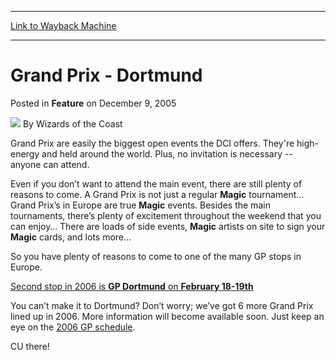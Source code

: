 
---
[Link to Wayback Machine](https://web.archive.org/web/20211028040041/https://magic.wizards.com/en/articles/archive/feature/grand-prix-dortmund-2005-12-09)

[_metadata_:author]:- "Wizards of the Coast"
[_metadata_:description]:- "Grand Prix are easily the biggest open events the DCI offers. They're high-energy and held around the world. Plus, no invitation is necessary -- anyone can attend.Even if you don’t want to attend the main event, there are still plenty of reasons to come. A Grand Prix is not just a regular Magic tournament… Grand Prix’s in Europe are true Magic events."
[_metadata_:generator]:- "Drupal 7 (http://drupal.org)"
[_metadata_:node]:- "734851"
[_metadata_:publish_date]:- "2005-12-09"
[_metadata_:source]:- "div-main-content"
[_metadata_:title]:- "Grand Prix - Dortmund"
[_metadata_:wayback_capture_timestamp]:- "2021-10-28 04:00:41"
[_metadata_:wayback_raw_url]:- "https://web.archive.org/web/20211028040041id_/https://magic.wizards.com/en/articles/archive/feature/grand-prix-dortmund-2005-12-09"
[_metadata_:wayback_url]:- "https://magic.wizards.com/en/articles/archive/feature/grand-prix-dortmund-2005-12-09"
---


Grand Prix - Dortmund
=====================



 Posted in **Feature**
 on December 9, 2005 






![](https://media.magic.wizards.com/styles/auth_small/public/images/person/wizards_author.jpg)
By Wizards of the Coast











Grand Prix are easily the biggest open events the DCI offers. They're high-energy and held around the world. Plus, no invitation is necessary -- anyone can attend.

Even if you don’t want to attend the main event, there are still plenty of reasons to come. A Grand Prix is not just a regular **Magic**  tournament… Grand Prix’s in Europe are true **Magic**  events. Besides the main tournaments, there’s plenty of excitement throughout the weekend that you can enjoy… There are loads of side events, **Magic**  artists on site to sign your **Magic**  cards, and lots more…

So you have plenty of reasons to come to one of the many GP stops in Europe.

[Second stop in 2006 is **GP Dortmund** on **February 18-19th**](http://www.wizards.com/default.asp?x=grandprix/dortmund06/facts)

You can’t make it to Dortmund? Don’t worry; we’ve got 6 more Grand Prix lined up in 2006. More information will become available soon. Just keep an eye on the [2006 GP schedule](http://www.wizards.com/default.asp?x=grandprix/schedule). 

CU there!







